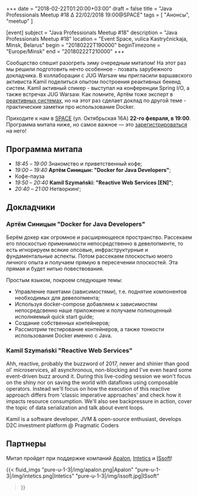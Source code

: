 +++
date = "2018-02-22T01:20:00+03:00"
draft = false
title = "Java Professionals Meetup #18 ∆ 22/02/2018 19:00@SPACE"
tags = [
    "Анонсы", "meetup"
]

[event]
subject = "Java Professionals Meetup #18"
description = "Java Professionals Meetup #18"
location = "Event Space, vulica Kastryčnickaja, Minsk, Belarus"
begin = "20180222T190000"
beginTimezone = "Europe/Minsk"
end = "20180222T210000"
+++

Сообщество спешит разогреть зиму очередным митапом!
На этот раз мы решили подготовить нечто особенное - позвать зарубежного докладчика. В коллаборации с JUG Warsaw мы пригласили варшавского активиста Kamil поделиться опытом построения реактивных бекенд систем.
Kamil активный спикер - выступал на конференции Spring I/O, а также встречах JUG Warsaw.
Как помните, Артём тоже эксперт в [реактивных системах](https://www.youtube.com/watch?v=XdO-VhUHb1M), но на этот раз сделает доклад по другой теме - практические заметки про использование Docker.

Приходите к нам в [SPACE](http://eventspace.by) (ул. Октябрьская 16А) **22-го февраля, в 19:00**.
Программа митапа ниже, но самое важное — это [зарегистрироваться](http://bit.ly/jprof_reg_18) на него!

<!--more-->


## Программа митапа
* _18:45_ – _19:00_ Знакомство и приветственный кофе;
* _19:00_ – _19:40_ **Артём Синицын: "Docker for Java Developers"**;
* Кофе-пауза
* _19:50_ – _20:40_ **Kamil Szymański: "Reactive Web Services [EN]"**;
* _20:40_ – _21:00_ Hетворкинг;

## Докладчики

### Артём Синицын "Docker for Java Developers"

Берём докер как огромное и расширяющееся пространство. Рассекаем его плоскостью применимости непосредственно в девелопменте, 
то есть игнорируем всякие опсовые, инфраструктурные и фундаментальные аспекты.
Потом рассекаем плоскостью моего личного опыта и получаем прямую в пересечении плоскостей. Эта прямая и будет нитью повествования.

Простым языком, покроем следующие темы:

* Управление пакетами (зависимостями), т.е. поднятие компонентов необходимых для девелопмента;
* Используя docker-compose добавляем к зависимостям непосредсвенно наше приложение и получаем полноценный исполняемый quick start guide;
* Создание собственных контейнеров;
* Рассмотрим тестирование контейнеров, а также тонкости использования Docker именно с Java.

### Kamil Szymański "Reactive Web Services"

Ahh, reactive, probably the buzzword of 2017, newer and shinier than good ol' microservices, 
all asynchronous, non-blocking and I've even heard some event-driven buzz around it.
During this live-coding session we won't focus on the shiny nor on saving the world with dataflows using composable operators.
Instead we'll focus on how the execution of this reactive approach differs from 
'classic imperative approaches' and check how it impacts resource consumption.
We'll also see backpressure in action, cover the topic of data serialization and talk about event loops.

Kamil is a software developer, JVM & open-source enthusiast, develops D2C investment platform @ Pragmatic Coders
 
## Партнеры

Митап пройдет при поддержке компаний [Apalon](http://apalon.com), [Intetics](http://intetics.com) и [ISsoft](http://www.issoft.by)!

{{< fluid_imgs
  "pure-u-1-3|/img/apalon.png|Apalon"
  "pure-u-1-3|/img/intetics.png|Intetics"
  "pure-u-1-3|/img/issoft.jpg|ISsoft"
>}}
